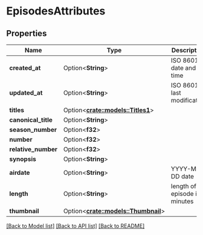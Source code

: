 # EpisodesAttributes

## Properties

Name | Type | Description | Notes
------------ | ------------- | ------------- | -------------
**created_at** | Option<**String**> | ISO 8601 date and time | [optional]
**updated_at** | Option<**String**> | ISO 8601 of last modification | [optional]
**titles** | Option<[**crate::models::Titles1**](titles1.md)> |  | [optional]
**canonical_title** | Option<**String**> |  | [optional]
**season_number** | Option<**f32**> |  | [optional]
**number** | Option<**f32**> |  | [optional]
**relative_number** | Option<**f32**> |  | [optional]
**synopsis** | Option<**String**> |  | [optional]
**airdate** | Option<**String**> | YYYY-MM-DD date | [optional]
**length** | Option<**String**> | length of episode in minutes | [optional]
**thumbnail** | Option<[**crate::models::Thumbnail**](thumbnail.md)> |  | [optional]

[[Back to Model list]](../README.md#documentation-for-models) [[Back to API list]](../README.md#documentation-for-api-endpoints) [[Back to README]](../README.md)



